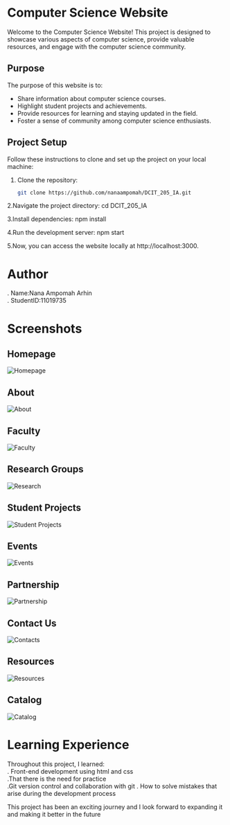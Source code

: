# Computer Science Website

Welcome to the Computer Science Website! This project is designed to showcase various aspects of computer science, provide valuable resources, and engage with the computer science community.

## Purpose

The purpose of this website is to:

- Share information about computer science courses.
- Highlight student projects and achievements.
- Provide resources for learning and staying updated in the field.
- Foster a sense of community among computer science enthusiasts.

## Project Setup

Follow these instructions to clone and set up the project on your local machine:

1. Clone the repository:
   ```bash
   git clone https://github.com/nanaampomah/DCIT_205_IA.git

2.Navigate the project directory: cd DCIT_205_IA  
 
3.Install dependencies:  npm install  
  
4.Run the development server:  npm start
   
5.Now, you can access the website locally at http://localhost:3000.

# Author
. Name:Nana Ampomah Arhin  
. StudentID:11019735

# Screenshots

## Homepage
![Homepage](screenshots/FireShot%20Capture%20001%20-%20Homepage%20-%20127.0.0.1.png)  

## About
![About](screenshots/FireShot%20Capture%20002%20-%20About%20Us%20-%20127.0.0.1.png)  

## Faculty
![Faculty](screenshots/FireShot%20Capture%20003%20-%20Faculty%20-%20127.0.0.1.png)  

## Research Groups  
![Research](screenshots/FireShot%20Capture%20004%20-%20Research%20-%20127.0.0.1.png)  

## Student Projects
![Student Projects](screenshots/FireShot%20Capture%20010%20-%20Student%20Projects%20-%20127.0.0.1.png)

## Events
![Events](screenshots/FireShot%20Capture%20007%20-%20Events%20-%20127.0.0.1.png)

## Partnership
![Partnership](screenshots/FireShot%20Capture%20009%20-%20PARTNERSHIP%20-%20127.0.0.1.png)

## Contact Us
![Contacts](screenshots/FireShot%20Capture%20008%20-%20Contact%20Us%20-%20127.0.0.1.png)

## Resources
![Resources](screenshots/FireShot%20Capture%20006%20-%20Resources%20-%20127.0.0.1.png)

## Catalog  
![Catalog](screenshots/FireShot%20Capture%20005%20-%20Catalogue%20-%20127.0.0.1.png)

# Learning Experience
Throughout this project, I learned:  
. Front-end development using html and css  
.That there is the need for practice  
.Git version control and collaboration with git
. How to solve mistakes that arise during the development process

This project has been an exciting journey and I look forward to expanding it and making it better in the future

